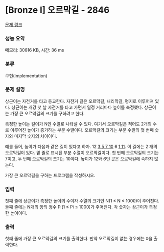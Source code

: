 # [Bronze I] 오르막길 - 2846 

[문제 링크](https://www.acmicpc.net/problem/2846) 

### 성능 요약

메모리: 30616 KB, 시간: 36 ms

### 분류

구현(implementation)

### 문제 설명

<p style="user-select: auto;">상근이는 자전거를 타고 등교한다. 자전거 길은 오르막길, 내리막길, 평지로 이루어져 있다. 상근이는 개강 첫 날 자전거를 타고 가면서 일정 거리마다 높이를 측정했다. 상근이는 가장 큰 오르막길의 크기를 구하려고 한다.</p>

<p style="user-select: auto;">측정한 높이는 길이가 N인 수열로 나타낼 수 있다. 여기서 오르막길은 적어도 2개의 수로 이루어진 높이가 증가하는 부분 수열이다. 오르막길의 크기는 부분 수열의 첫 번째 숫자와 마지막 숫자의 차이이다.</p>

<p style="user-select: auto;">예를 들어, 높이가 다음과 같은 길이 있다고 하자. 12 <u style="user-select: auto;">3 5 7 10</u> 6 <u style="user-select: auto;">1 11</u>. 이 길에는 2 개의 오르막길이 있다. 밑 줄로 표시된 부분 수열이 오르막길이다. 첫 번째 오르막길의 크기는 7이고, 두 번째 오르막길의 크기는 10이다. 높이가 12와 6인 곳은 오르막길에 속하지 않는다.</p>

<p style="user-select: auto;">가장 큰 오르막길을 구하는 프로그램을 작성하시오.</p>

### 입력 

 <p style="user-select: auto;">첫째 줄에 상근이가 측정한 높이의 수이자 수열의 크기인 N(1 ≤ N ≤ 1000)이 주어진다. 둘째 줄에는 N개의 양의 정수 Pi(1 ≤ Pi ≤ 1000)가 주어진다. 각 숫자는 상근이가 측정한 높이이다.</p>

### 출력 

 <p style="user-select: auto;">첫째 줄에 가장 큰 오르막길의 크기를 출력한다. 만약 오르막길이 없는 경우에는 0을 출력한다.</p>

